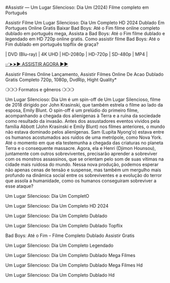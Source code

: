 #Assistir — Um Lugar Silencioso: Dia Um (2024) Filme completo em Português

Assistir Filme Um Lugar Silencioso: Dia Um Completo HD 2024 Dublado Em Portugues Online Gratis Baixar Bad Boys: Até o Fim filme online completo dublado em português mega, Assista a Bad Boys: Até o Fim filme dublado e legendado em HD 720p online gratis. Como assistir filme Bad Boys: Até o Fim dublado em português topflix de graça?

| DVD (Blu-ray) | 4K UHD | HD-2080p | HD-720p | SD-480p | MP4 |

 [✅➤➤► ASSISTIR AGORA ►►](https://t.co/exVwoGXhDN)

Assistir Filmes Online Lançamento, Assistir Filmes Online De Acao Dublado Gratis Completo 720p, 1080p, DvdRip, Hight Quality*

❍❍❍ Formatos e gêneros ❍❍❍

Um Lugar Silencioso: Dia Um é um spin-off de Um Lugar Silencioso, filme de 2018 dirigido por John Krasinski, que também estrela o filme ao lado da esposa, Emily Blunt. O spin-off é um prelúdio do primeiro filme, acompanhando a chegada dos alienígenas à Terra e a ruína da sociedade como resultado da invasão. Antes dos assustadores eventos vividos pela família Abbott (John Krasinski e Emily Blunt) nos filmes anteriores, o mundo não estava dominado pelos alienígenas. Sam (Lupita Nyong'o) estava entre os humanos acostumados aos ruídos de uma metrópole, como Nova York. Até o momento em que ela testemunha a chegada das criaturas no planeta Terra e o consequente massacre. Agora, ela e Henri (Djimon Hounsou), juntamente com outros sobreviventes, precisarão aprender a sobreviver com os monstros assassinos, que se orientam pelo som de suas vítimas na cidade mais ruidosa do mundo. Nessa nova produção, podemos esperar não apenas cenas de tensão e suspense, mas também um mergulho mais profundo na dinâmica social entre os sobreviventes e a evolução do terror que assola a humanidade, como os humanos conseguiram sobreviver a esse ataque?

Um Lugar Silencioso: Dia Um CompletO

Um Lugar Silencioso: Dia Um Completo HD 2024

Um Lugar Silencioso: Dia Um Completo Dublado

Um Lugar Silencioso: Dia Um Completo Dublado Topflix

Bad Boys: Até o Fim – Filme Completo Dublado Assistir Gratis

Um Lugar Silencioso: Dia Um Completo Legendado

Um Lugar Silencioso: Dia Um Completo Dublado Mega Filmes

Um Lugar Silencioso: Dia Um Completo Dublado Mega Filmes Hd

Um Lugar Silencioso: Dia Um Completo Dublado Hd
